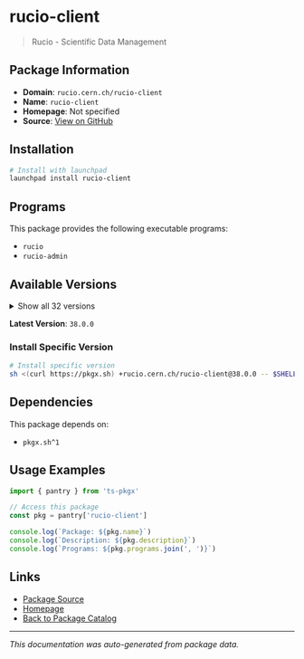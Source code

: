 # rucio-client

> Rucio - Scientific Data Management

## Package Information

- **Domain**: `rucio.cern.ch/rucio-client`
- **Name**: `rucio-client`
- **Homepage**: Not specified
- **Source**: [View on GitHub](https://github.com/pkgxdev/pantry/tree/main/projects/rucio.cern.ch/rucio-client/package.yml)

## Installation

```bash
# Install with launchpad
launchpad install rucio-client
```

## Programs

This package provides the following executable programs:

- `rucio`
- `rucio-admin`

## Available Versions

<details>
<summary>Show all 32 versions</summary>

- `38.0.0`, `37.7.1`, `37.7.0`, `37.6.0`, `37.5.0`
- `37.4.0`, `37.3.0`, `37.2.0`, `37.1.0`, `37.0.0`
- `36.5.0`, `36.4.0`, `36.3.0`, `36.2.0`, `36.1.0`
- `35.8.0`, `35.7.0`, `35.6.1`, `35.6.0`, `35.5.0`
- `35.4.1`, `35.4.0`, `35.3.0`, `35.2.1`, `35.2.0`
- `35.1.1`, `35.1.0`, `35.0.1`, `35.0.0`, `34.6.0`
- `34.5.0`, `34.4.3`

</details>

**Latest Version**: `38.0.0`

### Install Specific Version

```bash
# Install specific version
sh <(curl https://pkgx.sh) +rucio.cern.ch/rucio-client@38.0.0 -- $SHELL -i
```

## Dependencies

This package depends on:

- `pkgx.sh^1`

## Usage Examples

```typescript
import { pantry } from 'ts-pkgx'

// Access this package
const pkg = pantry['rucio-client']

console.log(`Package: ${pkg.name}`)
console.log(`Description: ${pkg.description}`)
console.log(`Programs: ${pkg.programs.join(', ')}`)
```

## Links

- [Package Source](https://github.com/pkgxdev/pantry/tree/main/projects/rucio.cern.ch/rucio-client/package.yml)
- [Homepage](#)
- [Back to Package Catalog](../../../package-catalog.md)

---

*This documentation was auto-generated from package data.*
